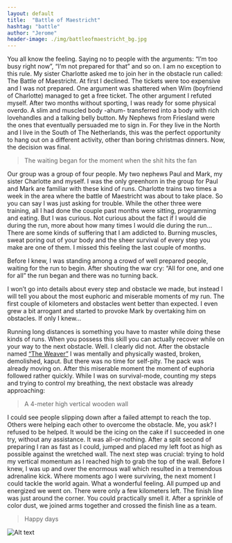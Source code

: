 ```yaml
---
layout: default
title:  "Battle of Maestricht"
hashtag: "battle"
author: "Jerome"
header-image: ./img/battleofmaestricht_bg.jpg
---
```


You all know the feeling. Saying no to people with the arguments: “I’m too busy right now”, “I’m not prepared for that” and so on. I am no exception to this rule. My sister Charlotte asked me to join her in the obstacle run called: The Battle of Maestricht. At first I declined. The tickets were too expensive and I was not prepared. One argument was shattered when Wim (boyfriend of Charlotte) managed to get a free ticket. The other argument I refuted myself. After two months without sporting, I was ready for some physical overdo. A slim and muscled body -ahum- transferred into a body with rich lovehandles and a talking belly button. My Nephews from Friesland were the ones that eventually persuaded me to sign in. For they live in the North and I live in the South of The Netherlands, this was the perfect opportunity to hang out on a different activity, other than boring christmas dinners. Now, the decision was final.

> The waiting began for the moment when the shit hits the fan

Our group was a group of four people. My two nephews Paul and Mark, my sister Charlotte and myself. I was the only greenhorn in the group for Paul and Mark are familiar with these kind of runs. Charlotte trains two times a week in the area where the battle of Maestricht was about to take place. So you can say I was just asking for trouble. While the other three were training, all I had done the couple past months were sitting, programming and eating. But I was curious. Not curious about the fact if I would die during the run, more about how many times I would die during the run… There are some kinds of suffering that I am addicted to. Burning muscles, sweat poring out of your body and the sheer survival of every step you make are one of them. I missed this feeling the last couple of months.

Before I knew, I was standing among a crowd of well prepared people, waiting for the run to begin. After shouting the war cry: “All for one, and one for all” the run began and there was no turning back.

I won’t go into details about every step and obstacle we made, but instead I will tell you about the most euphoric and miserable moments of my run. The first couple of kilometers and obstacles went better than expected. I even grew a bit arrogant and started to provoke Mark by overtaking him on obstacles. If only I knew… 

Running long distances is something you have to master while doing these kinds of runs. When you possess this skill you can actually recover while on your way to the next obstacle. Well. I clearly did not. After the obstacle named [“The Weaver”](https://www.youtube.com/watch?v=Ml0qIjzG04U) I was mentally and physically wasted, broken, demolished, kaput. But there was no time for self-pity. The pack was already moving on.
After this miserable moment the moment of euphoria followed rather quickly. While I was on survival-mode, counting my steps and trying to control my breathing, the next obstacle was already approaching: 

> A 4-meter high vertical wooden wall 

I could see people slipping down after a failed attempt to reach the top. Others were helping each other to overcome the obstacle. Me, you ask? I refused to be helped. It would be the icing on the cake if I succeeded in one try, without any assistance. It was all-or-nothing. After a split second of preparing I ran as fast as I could, jumped and placed my left foot as high as possible against the wretched wall. The next step was crucial: trying to hold my vertical momentum as I reached high to grab the top of the wall. Before I knew, I was up and over the enormous wall which resulted in a tremendous adrenaline kick. Where moments ago I were surviving, the next moment I could tackle the world again. What a wonderful feeling. All pumped up and energized we went on. There were only a few kilometers left. The finish line was just around the corner. You could practically smell it. After a sprinkle of color dust, we joined arms together and crossed the finish line as a team.

> Happy days  

![Alt text](/img/victors.jpg "Victors!")